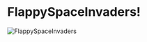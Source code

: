 # FlappySpaceInvaders!

![FlappySpaceInvaders](https://user-images.githubusercontent.com/52819477/149418425-70c85b63-545c-48d4-b3de-502b659ddde4.PNG)
